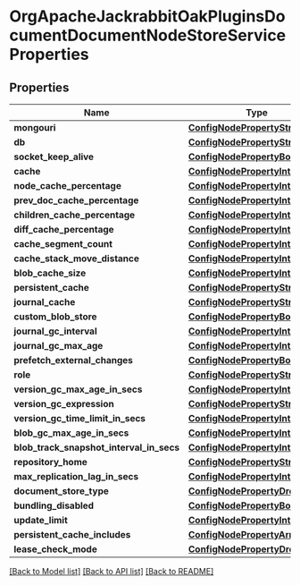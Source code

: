 # OrgApacheJackrabbitOakPluginsDocumentDocumentNodeStoreServiceProperties

## Properties
Name | Type | Description | Notes
------------ | ------------- | ------------- | -------------
**mongouri** | [**ConfigNodePropertyString**](ConfigNodePropertyString.md) |  | [optional] 
**db** | [**ConfigNodePropertyString**](ConfigNodePropertyString.md) |  | [optional] 
**socket_keep_alive** | [**ConfigNodePropertyBoolean**](ConfigNodePropertyBoolean.md) |  | [optional] 
**cache** | [**ConfigNodePropertyInteger**](ConfigNodePropertyInteger.md) |  | [optional] 
**node_cache_percentage** | [**ConfigNodePropertyInteger**](ConfigNodePropertyInteger.md) |  | [optional] 
**prev_doc_cache_percentage** | [**ConfigNodePropertyInteger**](ConfigNodePropertyInteger.md) |  | [optional] 
**children_cache_percentage** | [**ConfigNodePropertyInteger**](ConfigNodePropertyInteger.md) |  | [optional] 
**diff_cache_percentage** | [**ConfigNodePropertyInteger**](ConfigNodePropertyInteger.md) |  | [optional] 
**cache_segment_count** | [**ConfigNodePropertyInteger**](ConfigNodePropertyInteger.md) |  | [optional] 
**cache_stack_move_distance** | [**ConfigNodePropertyInteger**](ConfigNodePropertyInteger.md) |  | [optional] 
**blob_cache_size** | [**ConfigNodePropertyInteger**](ConfigNodePropertyInteger.md) |  | [optional] 
**persistent_cache** | [**ConfigNodePropertyString**](ConfigNodePropertyString.md) |  | [optional] 
**journal_cache** | [**ConfigNodePropertyString**](ConfigNodePropertyString.md) |  | [optional] 
**custom_blob_store** | [**ConfigNodePropertyBoolean**](ConfigNodePropertyBoolean.md) |  | [optional] 
**journal_gc_interval** | [**ConfigNodePropertyInteger**](ConfigNodePropertyInteger.md) |  | [optional] 
**journal_gc_max_age** | [**ConfigNodePropertyInteger**](ConfigNodePropertyInteger.md) |  | [optional] 
**prefetch_external_changes** | [**ConfigNodePropertyBoolean**](ConfigNodePropertyBoolean.md) |  | [optional] 
**role** | [**ConfigNodePropertyString**](ConfigNodePropertyString.md) |  | [optional] 
**version_gc_max_age_in_secs** | [**ConfigNodePropertyInteger**](ConfigNodePropertyInteger.md) |  | [optional] 
**version_gc_expression** | [**ConfigNodePropertyString**](ConfigNodePropertyString.md) |  | [optional] 
**version_gc_time_limit_in_secs** | [**ConfigNodePropertyInteger**](ConfigNodePropertyInteger.md) |  | [optional] 
**blob_gc_max_age_in_secs** | [**ConfigNodePropertyInteger**](ConfigNodePropertyInteger.md) |  | [optional] 
**blob_track_snapshot_interval_in_secs** | [**ConfigNodePropertyInteger**](ConfigNodePropertyInteger.md) |  | [optional] 
**repository_home** | [**ConfigNodePropertyString**](ConfigNodePropertyString.md) |  | [optional] 
**max_replication_lag_in_secs** | [**ConfigNodePropertyInteger**](ConfigNodePropertyInteger.md) |  | [optional] 
**document_store_type** | [**ConfigNodePropertyDropDown**](ConfigNodePropertyDropDown.md) |  | [optional] 
**bundling_disabled** | [**ConfigNodePropertyBoolean**](ConfigNodePropertyBoolean.md) |  | [optional] 
**update_limit** | [**ConfigNodePropertyInteger**](ConfigNodePropertyInteger.md) |  | [optional] 
**persistent_cache_includes** | [**ConfigNodePropertyArray**](ConfigNodePropertyArray.md) |  | [optional] 
**lease_check_mode** | [**ConfigNodePropertyDropDown**](ConfigNodePropertyDropDown.md) |  | [optional] 

[[Back to Model list]](../README.md#documentation-for-models) [[Back to API list]](../README.md#documentation-for-api-endpoints) [[Back to README]](../README.md)


